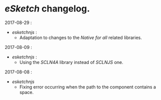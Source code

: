 # *eSketch* changelog.

2017-08-29 :
- *esketchnjs* :
  - Adaptation to changes to the *Native for all* related libraries.

2017-08-09 :
- *esketchnjs* :
    - Using the *SCLN4A* library instead of *SCLNJS* one.

2017-08-08 :
- *esketchnjs*
	- Fixing error occurring when the path to the component contains a space.